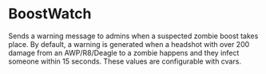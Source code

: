 # BoostWatch

Sends a warning message to admins when a suspected zombie boost takes place. By default, a warning is generated when a headshot with over 200 damage from an AWP/R8/Deagle to a zombie happens and they infect someone within 15 seconds. These values are configurable with cvars.